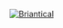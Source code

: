 [![Briantical](https://circleci.com/gh/briantical/ecj.svg?style=shield)](https://circleci.com/gh/circleci/ecj)
